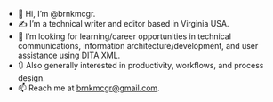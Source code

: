- 👋 Hi, I’m @brnkmcgr.
- ✍️ I’m a technical writer and editor based in Virginia USA.
- 🌱 I’m looking for learning/career opportunities in technical communications, information architecture/development, and user assistance using DITA XML.
- 🔃 Also generally interested in productivity, workflows, and process design.
- 📫 Reach me at brnkmcgr@gmail.com.

<!---
brnkmcgr/brnkmcgr is a ✨ special ✨ repository because its `README.md` (this file) appears on your GitHub profile.
You can click the Preview link to take a look at your changes.
--->
